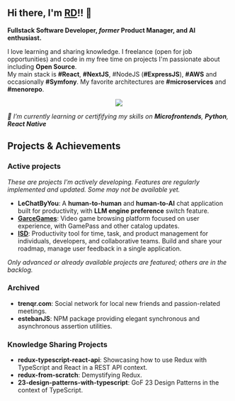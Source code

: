 ## Hi there, I'm [RD](resume.rdieud.com)!! 👋
<b>Fullstack Software Developer, _former_ Product Manager, and AI enthusiast.</b>

I love learning and sharing knowledge. I freelance (open for job opportunities) and code in my free time on projects I'm passionate about including **Open Source**.<br/> 
My main stack is **#React**, **#NextJS**, #NodeJS (**#ExpressJS**), **#AWS** and occasionally **#Symfony**. My favorite architectures are **#microservices** and **#menorepo**.

<p align="center">
  <a href="https://skillicons.dev">
    <img src="https://skillicons.dev/icons?i=react,nextjs,nodejs,expressjs,symfony,aws,vercel,typescript&theme=dark" />
  </a>
</p>

_🌱 I’m currently learning or certififying my skills on **Microfrontends**, **Python**, **React Native**_

## Projects & Achievements
### Active projects
<sm>_These are projects I'm actively developing. Features are regularly implemented and updated. Some may not be available yet._</sm>

- **LeChatByYou**: A **human-to-human** and **human-to-AI** chat application built for productivity, with **LLM engine preference** switch feature.
- **[GarceGames](https://garcegames.vercel.app/)**: Video game browsing platform focused on user experience, with GamePass and other catalog updates.
- **[ISD](iamservicedesk.vercel.app)**: Productivity tool for time, task, and product management for individuals, developers, and collaborative teams. Build and share your roadmap, manage user feedback in a single application.

<sm>_Only advanced or already available projects are featured; others are in the backlog._</sm>

### Archived

- **trenqr.com**: Social network for local new friends and passion-related meetings.
- **estebanJS**: NPM package providing elegant synchronous and asynchronous assertion utilities.

### Knowledge Sharing Projects

- **redux-typescript-react-api**: Showcasing how to use Redux with TypeScript and React in a REST API context.
- **redux-from-scratch**: Demystifying Redux.
- **23-design-patterns-with-typescript**: GoF 23 Design Patterns in the context of TypeScript.

<!--
Here are some ideas to get you started:

- 🔭 I’m currently working on ...
- 🌱 I’m currently learning ...
- 👯 I’m looking to collaborate on ...
- 🤔 I’m looking for help with ...
- 💬 Ask me about ...
- 📫 How to reach me: ...
- ⚡ Fun fact: ...
-->
